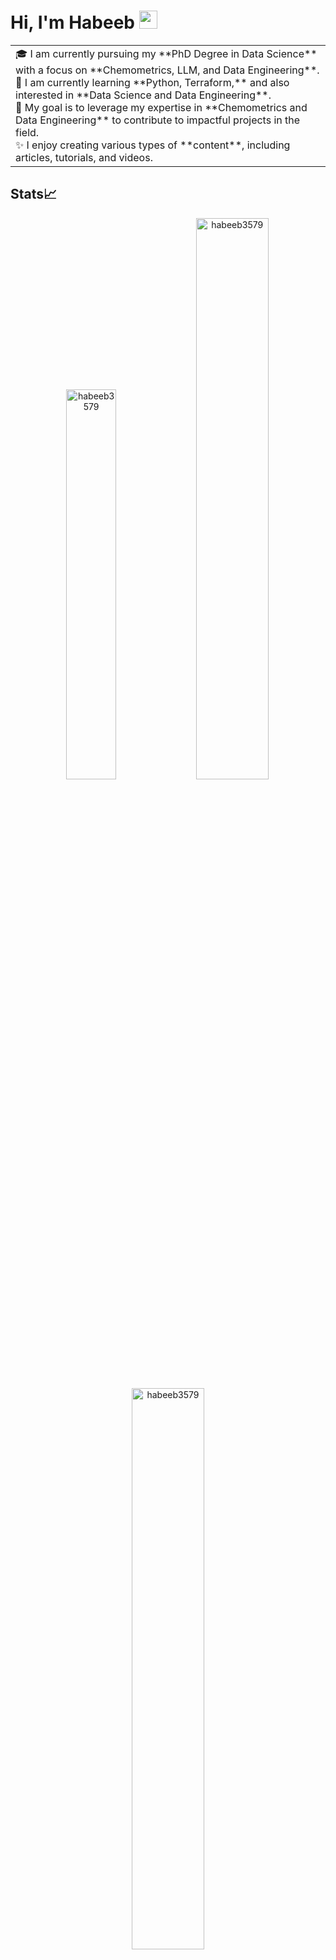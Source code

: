 # Hi, I'm Habeeb <img src="https://github.com/TheDudeThatCode/TheDudeThatCode/blob/master/Assets/Hi.gif" width="29px">

<!--
**habeeb3579/habeeb3579** is a ✨ _special_ ✨ repository because its `README.md` (this file) appears on your GitHub profile.

Here are some ideas to get you started:

- 🔭 I’m currently working on ...
- 🌱 I’m currently learning ...
- 👯 I’m looking to collaborate on ...
- 🤔 I’m looking for help with ...
- 💬 Ask me about ...
- 📫 How to reach me: ...
- 😄 Pronouns: ...
- ⚡ Fun fact: ...
-->

<table>
  <tr>
    <td valign="center">
      🎓 I am currently pursuing my **PhD Degree in Data Science** with a focus on **Chemometrics, LLM, and Data Engineering**.<br>
      🌱 I am currently learning **Python, Terraform,** and also interested in **Data Science and Data Engineering**.<br>
      🎯 My goal is to leverage my expertise in **Chemometrics and Data Engineering** to contribute to impactful projects in the field.<br>
      ✨ I enjoy creating various types of **content**, including articles, tutorials, and videos.
    </td>
  </tr>
</table>

## Stats📈
<p align="center">
<img width="40%" src="https://github-readme-stats.vercel.app/api/top-langs?username=habeeb3579&show_icons=true&theme=dracula&title_color=ff8000&text_color=ffffff&bg_color=6a6a6a&locale=en&layout=compact&hide_border=true" alt="habeeb3579" /> 
<img width="48%" src="https://github-readme-stats.vercel.app/api?username=habeeb3579&show_icons=true&theme=dracula&title_color=ff8000&text_color=ffffff&bg_color=6a6a6a&locale=en&hide_border=true" alt="habeeb3579" />
<img width="48%" src="https://github-readme-streak-stats.herokuapp.com/?user=habeeb3579e&theme=highcontrast&hide_border=true" alt="habeeb3579" />
</p>
